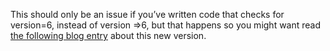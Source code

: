 This should only be an issue if you&#8217;ve written code that checks for version=6, instead of version =>6, but that happens so you might want read <a href="http://blogs.msdn.com/ie/archive/2005/04/27/412813.aspx" target="_blank">the following blog entry</a> about this new version.